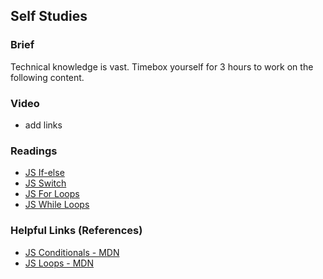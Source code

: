 ## Self Studies

### Brief

Technical knowledge is vast. Timebox yourself for 3 hours to work on the following content.

### Video 

- add links

### Readings

- [JS If-else](https://www.w3schools.com/js/js_if_else.asp)
- [JS Switch](https://www.w3schools.com/js/js_switch.asp)
- [JS For Loops](https://www.w3schools.com/js/js_loop_for.asp)
- [JS While Loops](https://www.w3schools.com/js/js_loop_while.asp)

### Helpful Links (References)

- [JS Conditionals - MDN](https://developer.mozilla.org/en-US/docs/Learn/JavaScript/Building_blocks/conditionals)
- [JS Loops - MDN](https://developer.mozilla.org/en-US/docs/Learn/JavaScript/Building_blocks/Looping_code)
